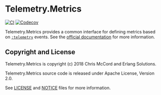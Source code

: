 # Telemetry.Metrics

[![CI](https://github.com/beam-telemetry/telemetry_metrics/actions/workflows/ci.yml/badge.svg)](https://github.com/beam-telemetry/telemetry_metrics/actions/workflows/ci.yml)
[![Codecov](https://codecov.io/gh/beam-telemetry/telemetry_metrics/branch/master/graphs/badge.svg)](https://codecov.io/gh/beam-telemetry/telemetry_metrics/branch/master/graphs/badge.svg)

Telemetry.Metrics provides a common interface for defining metrics based on
[`:telemetry`](https://github.com/beam-telemetry/telemetry) events. See the
[official documentation](https://hexdocs.pm/telemetry_metrics) for more information.

## Copyright and License

Telemetry.Metrics is copyright (c) 2018 Chris McCord and Erlang Solutions.

Telemetry.Metrics source code is released under Apache License, Version 2.0.

See [LICENSE](LICENSE) and [NOTICE](NOTICE) files for more information.
